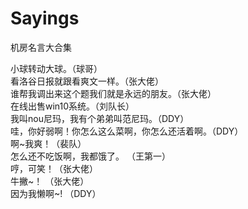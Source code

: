 # Sayings
机房名言大合集  

小球转动大球。（球哥）  
看洛谷日报就跟看爽文一样。（张大佬）  
谁帮我调出来这个题我们就是永远的朋友。（张大佬）  
在线出售win10系统。（刘队长）  
我叫nou尼玛，我有个弟弟叫范尼玛。（DDY）   
哇，你好弱啊！你怎么这么菜啊，你怎么还活着啊。（DDY）  
啊\~我爽！（裴队）   
怎么还不吃饭啊，我都饿了。 （王第一）   
哼，可笑！（张大佬）   
牛撇\~！ （张大佬）   
因为我懒啊\~! （DDY）
